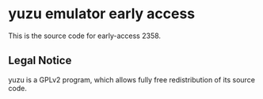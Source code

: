 yuzu emulator early access
=============

This is the source code for early-access 2358.

## Legal Notice

yuzu is a GPLv2 program, which allows fully free redistribution of its source code.